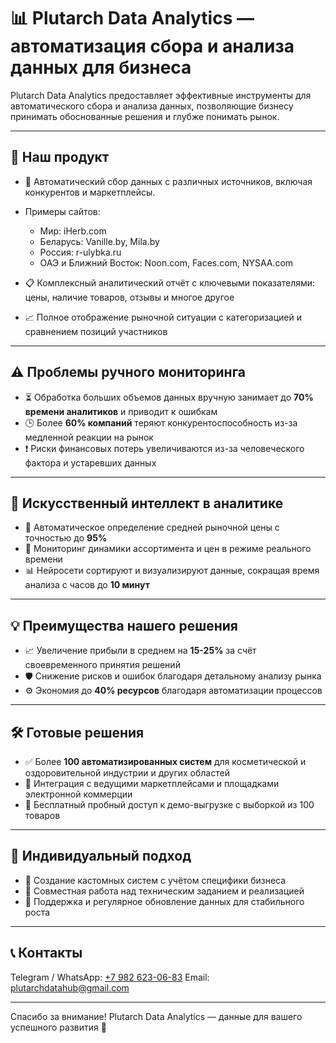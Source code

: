 # 📊 Plutarch Data Analytics — автоматизация сбора и анализа данных для бизнеса

Plutarch Data Analytics предоставляет эффективные инструменты для автоматического сбора и анализа данных, позволяющие бизнесу принимать обоснованные решения и глубже понимать рынок.

---

## 🚀 Наш продукт

* 🤖 Автоматический сбор данных с различных источников, включая конкурентов и маркетплейсы.
* Примеры сайтов:

  * Мир: iHerb.com
  * Беларусь: Vanille.by, Mila.by
  * Россия: r-ulybka.ru
  * ОАЭ и Ближний Восток: Noon.com, Faces.com, NYSAA.com
* 📋 Комплексный аналитический отчёт с ключевыми показателями: цены, наличие товаров, отзывы и многое другое
* 📈 Полное отображение рыночной ситуации с категоризацией и сравнением позиций участников

---

## ⚠️ Проблемы ручного мониторинга

* ⏳ Обработка больших объемов данных вручную занимает до **70% времени аналитиков** и приводит к ошибкам
* 🕒 Более **60% компаний** теряют конкурентоспособность из-за медленной реакции на рынок
* ❗ Риски финансовых потерь увеличиваются из-за человеческого фактора и устаревших данных

---

## 🤖 Искусственный интеллект в аналитике

* 🎯 Автоматическое определение средней рыночной цены с точностью до **95%**
* 🔄 Мониторинг динамики ассортимента и цен в режиме реального времени
* 📊 Нейросети сортируют и визуализируют данные, сокращая время анализа с часов до **10 минут**

---

## 💡 Преимущества нашего решения

* 📈 Увеличение прибыли в среднем на **15-25%** за счёт своевременного принятия решений
* 🛡️ Снижение рисков и ошибок благодаря детальному анализу рынка
* ⚙️ Экономия до **40% ресурсов** благодаря автоматизации процессов

---

## 🛠️ Готовые решения

* ✅ Более **100 автоматизированных систем** для косметической и оздоровительной индустрии и других областей
* 🔗 Интеграция с ведущими маркетплейсами и площадками электронной коммерции
* 🎁 Бесплатный пробный доступ к демо-выгрузке с выборкой из 100 товаров

---

## 🤝 Индивидуальный подход

* 🧩 Создание кастомных систем с учётом специфики бизнеса
* 📝 Совместная работа над техническим заданием и реализацией
* 🔄 Поддержка и регулярное обновление данных для стабильного роста

---

## 📞 Контакты

Telegram / WhatsApp: [+7 982 623-06-83](https://t.me/+79826230683)
Email: [plutarchdatahub@gmail.com](mailto:plutarchdatahub@gmail.com)

---

Спасибо за внимание!
Plutarch Data Analytics — данные для вашего успешного развития 🚀
